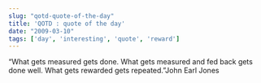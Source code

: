 ```yaml
---
slug: "qotd-quote-of-the-day"
title: 'QOTD : quote of the day'
date: "2009-03-10"
tags: ['day', 'interesting', 'quote', 'reward']
---
```

“What gets measured gets done.
What gets measured and fed back gets done well.
What gets rewarded gets repeated.”John Earl Jones
